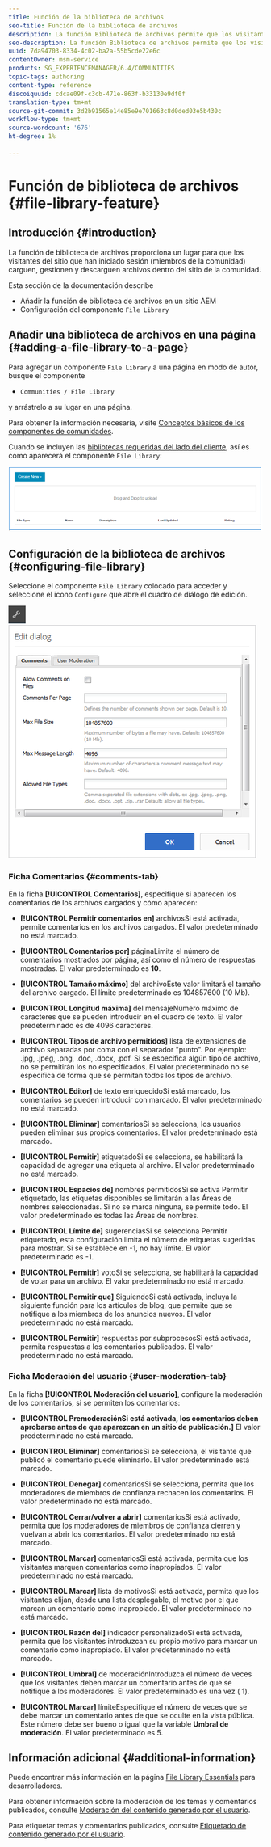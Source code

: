 ```yaml
---
title: Función de la biblioteca de archivos
seo-title: Función de la biblioteca de archivos
description: La función Biblioteca de archivos permite que los visitantes del sitio iniciados en sesión carguen, gestionen y descarguen archivos
seo-description: La función Biblioteca de archivos permite que los visitantes del sitio iniciados en sesión carguen, gestionen y descarguen archivos
uuid: 7da94703-8334-4c02-ba2a-55b5cde22e6c
contentOwner: msm-service
products: SG_EXPERIENCEMANAGER/6.4/COMMUNITIES
topic-tags: authoring
content-type: reference
discoiquuid: cdcae09f-c3cb-471e-863f-b33130e9df0f
translation-type: tm+mt
source-git-commit: 3d2b91565e14e85e9e701663c8d0ded03e5b430c
workflow-type: tm+mt
source-wordcount: '676'
ht-degree: 1%

---
```



# Función de biblioteca de archivos {#file-library-feature}

## Introducción {#introduction}

La función de biblioteca de archivos proporciona un lugar para que los visitantes del sitio que han iniciado sesión (miembros de la comunidad) carguen, gestionen y descarguen archivos dentro del sitio de la comunidad.

Esta sección de la documentación describe

* Añadir la función de biblioteca de archivos en un sitio AEM
* Configuración del componente `File Library`

## Añadir una biblioteca de archivos en una página {#adding-a-file-library-to-a-page}

Para agregar un componente `File Library` a una página en modo de autor, busque el componente

* `Communities / File Library`

y arrástrelo a su lugar en una página.

Para obtener la información necesaria, visite [Conceptos básicos de los componentes de comunidades](basics.md).

Cuando se incluyen las [bibliotecas requeridas del lado del cliente](essentials-file-library.md#essentials-for-client-side), así es como aparecerá el componente `File Library`:

![chlimage_1-430](assets/chlimage_1-430.png)

## Configuración de la biblioteca de archivos {#configuring-file-library}

Seleccione el componente `File Library` colocado para acceder y seleccione el icono `Configure` que abre el cuadro de diálogo de edición.

![chlimage_1-431](assets/chlimage_1-431.png) ![chlimage_1-432](assets/chlimage_1-432.png)

### Ficha Comentarios {#comments-tab}

En la ficha **[!UICONTROL Comentarios]**, especifique si aparecen los comentarios de los archivos cargados y cómo aparecen:

* **[!UICONTROL Permitir comentarios en]**
archivosSi está activada, permite comentarios en los archivos cargados. El valor predeterminado no está marcado.

* **[!UICONTROL Comentarios por]**
páginaLimita el número de comentarios mostrados por página, así como el número de respuestas mostradas. El valor predeterminado es 
**10**.

* **[!UICONTROL Tamaño máximo]**
del archivoEste valor limitará el tamaño del archivo cargado. El límite predeterminado es 104857600 (10 Mb).

* **[!UICONTROL Longitud máxima]**
del mensajeNúmero máximo de caracteres que se pueden introducir en el cuadro de texto. El valor predeterminado es de 4096 caracteres.

* **[!UICONTROL Tipos de archivo permitidos]**
lista de extensiones de archivo separadas por coma con el separador &quot;punto&quot;. Por ejemplo: .jpg, .jpeg, .png, .doc, .docx, .pdf. Si se especifica algún tipo de archivo, no se permitirán los no especificados. El valor predeterminado no se especifica de forma que se permitan todos los tipos de archivo.

* **[!UICONTROL Editor]**
de texto enriquecidoSi está marcado, los comentarios se pueden introducir con marcado. El valor predeterminado no está marcado.

* **[!UICONTROL Eliminar]**
comentariosSi se selecciona, los usuarios pueden eliminar sus propios comentarios. El valor predeterminado está marcado.

* **[!UICONTROL Permitir]**
etiquetadoSi se selecciona, se habilitará la capacidad de agregar una etiqueta al archivo. El valor predeterminado no está marcado.

* **[!UICONTROL Espacios de]**
nombres permitidosSi se activa Permitir etiquetado, las etiquetas disponibles se limitarán a las Áreas de nombres seleccionadas. Si no se marca ninguna, se permite todo. El valor predeterminado es todas las Áreas de nombres.

* **[!UICONTROL Límite de]**
sugerenciasSi se selecciona Permitir etiquetado, esta configuración limita el número de etiquetas sugeridas para mostrar. Si se establece en -1, no hay límite. El valor predeterminado es -1.

* **[!UICONTROL Permitir]**
votoSi se selecciona, se habilitará la capacidad de votar para un archivo. El valor predeterminado no está marcado.

* **[!UICONTROL Permitir que]**
SiguiendoSi está activada, incluya la siguiente función para los artículos de blog, que permite que se  [](notifications.md) notifique a los miembros de los anuncios nuevos. El valor predeterminado no está marcado.

* **[!UICONTROL Permitir]**
respuestas por subprocesosSi está activada, permita respuestas a los comentarios publicados. El valor predeterminado no está marcado.

### Ficha Moderación del usuario {#user-moderation-tab}

En la ficha **[!UICONTROL Moderación del usuario]**, configure la moderación de los comentarios, si se permiten los comentarios:

* **[!UICONTROL PremoderaciónSi está activada, los comentarios deben aprobarse antes de que aparezcan en un sitio de publicación.]**
El valor predeterminado no está marcado.

* **[!UICONTROL Eliminar]**
comentariosSi se selecciona, el visitante que publicó el comentario puede eliminarlo. El valor predeterminado está marcado.

* **[!UICONTROL Denegar]**
comentariosSi se selecciona, permita que los moderadores de miembros de confianza rechacen los comentarios. El valor predeterminado no está marcado.

* **[!UICONTROL Cerrar/volver a abrir]**
comentariosSi está activado, permita que los moderadores de miembros de confianza cierren y vuelvan a abrir los comentarios. El valor predeterminado no está marcado.

* **[!UICONTROL Marcar]**
comentariosSi está activada, permita que los visitantes marquen comentarios como inapropiados. El valor predeterminado no está marcado.

* **[!UICONTROL Marcar]**
lista de motivosSi está activada, permita que los visitantes elijan, desde una lista desplegable, el motivo por el que marcan un comentario como inapropiado. El valor predeterminado no está marcado.

* **[!UICONTROL Razón del]**
indicador personalizadoSi está activada, permita que los visitantes introduzcan su propio motivo para marcar un comentario como inapropiado. El valor predeterminado no está marcado.

* **[!UICONTROL Umbral]**
de moderaciónIntroduzca el número de veces que los visitantes deben marcar un comentario antes de que se notifique a los moderadores. El valor predeterminado es una vez (
**1**).

* **[!UICONTROL Marcar]**
límiteEspecifique el número de veces que se debe marcar un comentario antes de que se oculte en la vista pública. Este número debe ser bueno o igual que la variable 
**Umbral de moderación**. El valor predeterminado es 5.

## Información adicional {#additional-information}

Puede encontrar más información en la página [File Library Essentials](essentials-file-library.md) para desarrolladores.

Para obtener información sobre la moderación de los temas y comentarios publicados, consulte [Moderación del contenido generado por el usuario](moderate-ugc.md).

Para etiquetar temas y comentarios publicados, consulte [Etiquetado de contenido generado por el usuario](tag-ugc.md).
